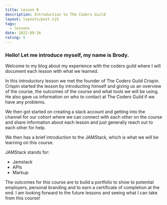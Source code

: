 ```yaml
---
title: Lesson 0
description: Introduction to The Coders Guild
layout: layouts/post.njk
tags:
  - lessons
date: 2022-09-26
rating: 5
---
```

### Hello! Let me introduce myself, my name is Brody.


Welcome to my blog about my experience with the coders guild where I will document each lesson with what we learned.

In this introductory lesson we met the founder of The Coders Guild Crispin. Crispin started the lesson by introducting himself and giving us an overview of the course, the outcomes of the course and what tools we will be using. He also gave us information on who to contact at The Coders Guild if we have any problems.


We then got started on creating a slack account and getting into the channel for our cohort where we can connect with each other on the course and share information about each lesson and just generally reach out to each other for help.  


We then has a brief introduction to the JAMStack, which is what we will be learning on this course. 

JAMStack stands for:  
  - Jamstack
  - APIs
  - Markup

The outcomes for this course are to build a portfolio to show to potential employers, personal branding and to earn a certificate of completion at the end. I am looking forward to the future lessons and seeing what I can take from this course!